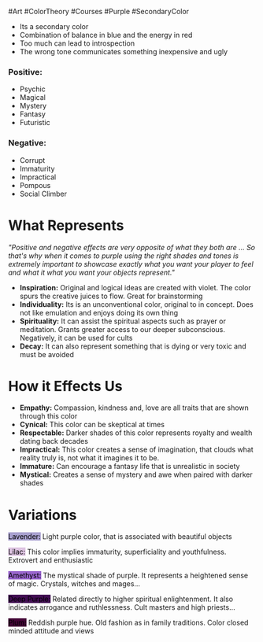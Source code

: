 #Art #ColorTheory #Courses #Purple #SecondaryColor

- Its a secondary color
-  Combination of balance in blue and the energy in red
- Too much can lead to introspection
- The wrong tone communicates something inexpensive and ugly
### Positive:
- Psychic
- Magical
- Mystery
- Fantasy
- Futuristic
### Negative:
- Corrupt
- Immaturity
- Impractical
- Pompous
- Social Climber

# What Represents
_"Positive and negative effects are very opposite of what they both are ... So that's why when it comes to purple using the right shades and tones is extremely important to showcase
exactly what you want your player to feel and what it what you want your objects represent."_

- **Inspiration:** Original and logical ideas are created with violet. The color spurs the creative juices to flow. Great for brainstorming
- **Individuality:** Its is an unconventional color, original to in concept. Does not like emulation and enjoys doing its own thing
- **Spirituality:** It can assist the spiritual aspects such as prayer or meditation. Grants greater access to our deeper subconscious. Negatively, it can be used for cults
- **Decay:** It can also represent something that is dying or very toxic and must be avoided
# How it Effects Us
- **Empathy:** Compassion, kindness and, love are all traits that are shown through this color
- **Cynical:** This color can be skeptical at times
- **Respectable:** Darker shades of this color represents royalty and wealth dating back decades
- **Impractical:** This color creates a sense of imagination, that clouds what reality truly is, not what it imagines it to be.
- **Immature:** Can encourage a fantasy life that is unrealistic in society
- **Mystical:** Creates a sense of mystery and awe when paired with darker shades
# Variations

<mark style="background: #a9a1d0;">Lavender:</mark>  Light purple color, that is associated with beautiful objects

<mark style="background: #ddc3e1;">Lilac:</mark>  This color implies immaturity, superficiality and youthfulness. Extrovert and enthusiastic

<mark style="background: #9965cd;">Amethyst:</mark> The mystical shade of purple. It represents a heightened sense of magic. Crystals, witches and mages...

<mark style="background: #420d53;">Deep Purple:</mark> Related directly to higher spiritual enlightenment. It also indicates arrogance and ruthlessness. Cult masters and high priests...

<mark style="background: #430436;">Plum:</mark> Reddish purple hue. Old fashion as in family traditions. Color closed minded attitude and views




